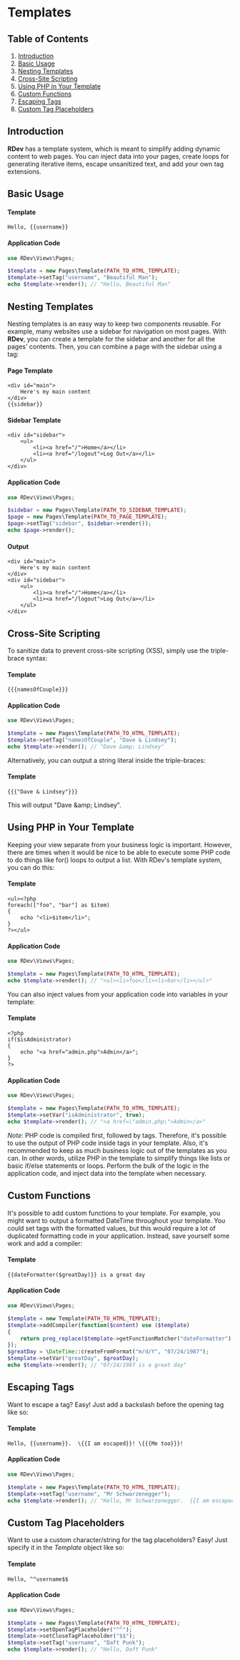 # Templates

## Table of Contents
1. [Introduction](#introduction)
2. [Basic Usage](#basic-usage)
3. [Nesting Templates](#nesting-templates)
4. [Cross-Site Scripting](#cross-site-scripting)
5. [Using PHP in Your Template](#using-php-in-your-template)
6. [Custom Functions](#custom-functions)
7. [Escaping Tags](#escaping-tags)
8. [Custom Tag Placeholders](#custom-tag-placeholders)

## Introduction
**RDev** has a template system, which is meant to simplify adding dynamic content to web pages.  You can inject data into your pages, create loops for generating iterative items, escape unsanitized text, and add your own tag extensions.

## Basic Usage
#### Template
```
Hello, {{username}}
```
#### Application Code
```php
use RDev\Views\Pages;

$template = new Pages\Template(PATH_TO_HTML_TEMPLATE);
$template->setTag("username", "Beautiful Man");
echo $template->render(); // "Hello, Beautiful Man"
```

## Nesting Templates
Nesting templates is an easy way to keep two components reusable.  For example, many websites use a sidebar for navigation on most pages.  With **RDev**, you can create a template for the sidebar and another for all the pages' contents.  Then, you can combine a page with the sidebar using a tag:
#### Page Template
```
<div id="main">
    Here's my main content
</div>
{{sidebar}}
```
#### Sidebar Template
```
<div id="sidebar">
    <ul>
        <li><a href="/">Home</a></li>
        <li><a href="/logout">Log Out</a></li>
    </ul>
</div>
```
#### Application Code
```php
use RDev\Views\Pages;

$sidebar = new Pages\Template(PATH_TO_SIDEBAR_TEMPLATE);
$page = new Pages\Template(PATH_TO_PAGE_TEMPLATE);
$page->setTag("sidebar", $sidebar->render());
echo $page->render();
```

#### Output
```
<div id="main">
    Here's my main content
</div>
<div id="sidebar">
    <ul>
        <li><a href="/">Home</a></li>
        <li><a href="/logout">Log Out</a></li>
    </ul>
</div>
```

## Cross-Site Scripting
To sanitize data to prevent cross-site scripting (XSS), simply use the triple-brace syntax:
#### Template
```
{{{namesOfCouple}}}
```
#### Application Code
```php
use RDev\Views\Pages;

$template = new Pages\Template(PATH_TO_HTML_TEMPLATE);
$template->setTag("namesOfCouple", "Dave & Lindsey");
echo $template->render(); // "Dave &amp; Lindsey"
```

Alternatively, you can output a string literal inside the triple-braces:
#### Template
```
{{{"Dave & Lindsey"}}}
```

This will output "Dave &amp;amp; Lindsey".  

## Using PHP in Your Template
Keeping your view separate from your business logic is important.  However, there are times when it would be nice to be able to execute some PHP code to do things like for() loops to output a list.  With RDev's template system, you can do this:
#### Template
```
<ul><?php
foreach(["foo", "bar"] as $item)
{
    echo "<li>$item</li>";
}
?></ul>
```
#### Application Code
```php
use RDev\Views\Pages;

$template = new Pages\Template(PATH_TO_HTML_TEMPLATE);
echo $template->render(); // "<ul><li>foo</li><li>bar</li></ul>"
```

You can also inject values from your application code into variables in your template:
#### Template
```
<?php 
if($isAdministrator)
{
    echo "<a href="admin.php">Admin</a>"; 
}
?>
```
#### Application Code
```php
use RDev\Views\Pages;

$template = new Pages\Template(PATH_TO_HTML_TEMPLATE);
$template->setVar("isAdministrator", true);
echo $template->render(); // "<a href=\"admin.php\">Admin</a>"
```

*Note*: PHP code is compiled first, followed by tags.  Therefore, it's possible to use the output of PHP code inside tags in your template.  Also, it's recommended to keep as much business logic out of the templates as you can.  In other words, utilize PHP in the template to simplify things like lists or basic if/else statements or loops.  Perform the bulk of the logic in the application code, and inject data into the template when necessary.

## Custom Functions
It's possible to add custom functions to your template.  For example, you might want to output a formatted DateTime throughout your template.  You could set tags with the formatted values, but this would require a lot of duplicated formatting code in your application.  Instead, save yourself some work and add a compiler:
#### Template
```
{{dateFormatter($greatDay)}} is a great day
```
#### Application Code
```php
use RDev\Views\Pages;

$template = new Template(PATH_TO_HTML_TEMPLATE);
$template->addCompiler(function($content) use ($template)
{
    return preg_replace($template->getFunctionMatcher("dateFormatter"), "<?php echo $1->format('m/d/Y'); ?>", $content);
});
$greatDay = \DateTime::createFromFormat("m/d/Y", "07/24/1987");
$template->setVar("greatDay", $greatDay);
echo $template->render(); // "07/24/1987 is a great day"
```

## Escaping Tags
Want to escape a tag?  Easy!  Just add a backslash before the opening tag like so:
#### Template
```
Hello, {{username}}.  \{{I am escaped}}! \{{{Me too}}}!
```
#### Application Code
```php
use RDev\Views\Pages;

$template = new Pages\Template(PATH_TO_HTML_TEMPLATE);
$template->setTag("username", "Mr Schwarzenegger");
echo $template->render(); // "Hello, Mr Schwarzenegger.  {{I am escaped}}! {{{Me too}}}!"
```

## Custom Tag Placeholders
Want to use a custom character/string for the tag placeholders?  Easy!  Just specify it in the *Template* object like so:
#### Template
```
Hello, ^^username$$
```
#### Application Code
```php
use RDev\Views\Pages;

$template = new Pages\Template(PATH_TO_HTML_TEMPLATE);
$template->setOpenTagPlaceholder("^^");
$template->setCloseTagPlaceholder("$$");
$template->setTag("username", "Daft Punk");
echo $template->render(); // "Hello, Daft Punk"
```
